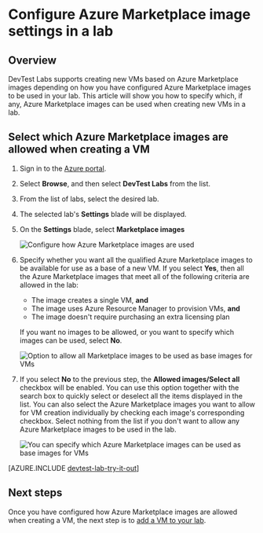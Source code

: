 <properties
	pageTitle="Configure Azure Marketplace image settings in a lab | Microsoft Azure"
	description="Configure which Azure Marketplace images can be used when creating a VM in DevTest Labs"
	services="devtest-lab,virtual-machines"
	documentationCenter="na"
	authors="tomarcher"
	manager="douge"
	editor=""/>

<tags
	ms.service="devtest-lab"
	ms.workload="na"
	ms.tgt_pltfrm="na"
	ms.devlang="na"
	ms.topic="article"
	ms.date="08/25/2016"
	ms.author="tarcher"/>

# Configure Azure Marketplace image settings in a lab

## Overview

DevTest Labs supports creating new VMs based on Azure Marketplace images depending
on how you have configured Azure Marketplace images to be used in your lab. This article
will show you how to specify which, if any, Azure Marketplace images can be used when
creating new VMs in a lab.

## Select which Azure Marketplace images are allowed when creating a VM

1. Sign in to the [Azure portal](http://go.microsoft.com/fwlink/p/?LinkID=525040).

1. Select **Browse**, and then select **DevTest Labs** from the list.

1. From the list of labs, select the desired lab. 

1. The selected lab's **Settings** blade will be displayed. 

1. On the **Settings** blade, select **Marketplace images**

	![Configure how Azure Marketplace images are used](./media/devtest-lab-configure-marketplace-images/lab-settings-marketplace-images.png)

1. Specify whether you want all the qualified Azure Marketplace images to be available for use as a base of a new VM. If you select **Yes**, 
then all the Azure Marketplace images that meet all of the following criteria are allowed in the lab:

	- The image creates a single VM, **and**
	- The image uses Azure Resource Manager to provision VMs, **and**
	- The image doesn't require purchasing an extra licensing plan
	
	If you want no images to be allowed, or you want to specify which images can be used, select **No**.
 
	![Option to allow all Marketplace images to be used as base images for VMs](./media/devtest-lab-configure-marketplace-images/allow-all-marketplace-images.png)
 
1. If you select **No** to the previous step, the **Allowed images/Select all** checkbox will be enabled. 
You can use this option together with the search box to quickly select or deselect all the items displayed in the list.
You can also select the Azure Marketplace images you want to allow for VM creation individually by checking each image's corresponding checkbox.
Select nothing from the list if you don't want to allow any Azure Marketplace images to be used in the lab.

	![You can specify which Azure Marketplace images can be used as base images for VMs](./media/devtest-lab-configure-marketplace-images/select-marketplace-images.png)

[AZURE.INCLUDE [devtest-lab-try-it-out](../../includes/devtest-lab-try-it-out.md)]

## Next steps

Once you have configured how Azure Marketplace images are allowed when creating a VM, the next step is to [add a VM to your lab](./devtest-lab-add-vm-with-artifacts.md).
